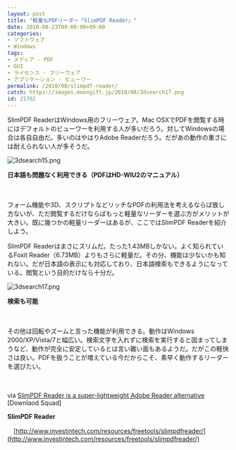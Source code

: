 ```yaml
---
layout: post
title: "軽量なPDFリーダー「SlimPDF Reader」"
date: 2010-08-23T09:00:00+09:00
categories:
- ソフトウェア
- Windows
tags: 
- メディア - PDF
- GUI
- ライセンス - フリーウェア
- アプリケーション - ビューワー
permalink: /2010/08/slimpdf-reader/
catch: https://images.moongift.jp/2010/08/3dsearch17.png
id: 21762
---
```

SlimPDF ReaderはWindows用のフリーウェア。Mac OSXでPDFを閲覧する時にはデフォルトのビューワーを利用する人が多いだろう。対してWindowsの場合は各自自由だ。多いのはやはりAdobe Readerだろう。だがあの動作の重さには耐えられない人が多そうだ。

  

![3dsearch15.png](https://images.moongift.jp/2010/08/3dsearch15.png)  
  
**日本語も問題なく利用できる（PDFはHD-WIU2のマニュアル）**

  

　

  

フォーム機能や3D、スクリプトなどリッチなPDFの利用法を考えるならば致し方ないが、ただ閲覧するだけならばもっと軽量なリーダーを選ぶ方がメリットが大きい。既に幾つかの軽量リーダーはあるが、ここではSlimPDF Readerを紹介しよう。

  
<!--more-->

SlimPDF Readerはまさにスリムだ。たった1.43MBしかない。よく知られているFoxit Reader（6.73MB）よりもさらに軽量だ。その分、機能は少ないかも知れない。だが日本語の表示にも対応しており、日本語検索もできるようになっている。閲覧という目的だけなら十分だ。

  

![3dsearch17.png](https://images.moongift.jp/2010/08/3dsearch17.png)  
  
**検索も可能**

  

　

  

その他は回転やズームと言った機能が利用できる。動作はWindows 2000/XP/Vista/7と幅広い。検索文字を入れずに検索を実行すると固まってしまうなど、動作が完全に安定しているとは言い難い面もあるようだ。だがこの軽快さは良い。PDFを扱うことが増えている今だからこそ、素早く動作するリーダーを選びたい。

  

　

  

via [SlimPDF Reader is a super-lightweight Adobe Reader alternative](http://www.downloadsquad.com/2010/07/30/slimpdf-reader-adobe-reader-PDF-alternative/) [Downlaod Squad]

  

**SlimPDF Reader**  
  
　[http://www.investintech.com/resources/freetools/slimpdfreader/](http://www.investintech.com/resources/freetools/slimpdfreader/)

  
